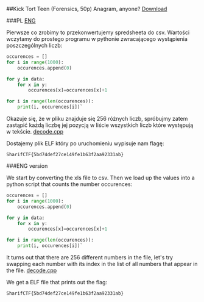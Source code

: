 ##Kick Tort Teen (Forensics, 50p)
	Anagram, anyone?
[Download](data.xls)

###PL
[ENG](#eng-version)

Pierwsze co zrobimy to przekonwertujemy spredsheeta do csv. Wartości wczytamy do prostego programu w pythonie zwracającego wystąpienia poszczególnych liczb: 

```python
occurences = []
for i in range(1000):
	occurences.append(0)

for y in data:
	for x in y:
		occurences[x]=occurences[x]+1

for i in range(len(occurences)):
	print(i, occurences[i])`
```

Okazuje się, że w pliku znajduje się 256 różnych liczb, spróbujmy zatem zastąpić każdą liczbę jej pozycją w liście wszystkich liczb które występują w tekście. [decode.cpp](decode.cpp)

Dostajemy plik ELF który po uruchomieniu wypisuje nam flagę: 

`SharifCTF{5bd74def27ce149fe1b63f2aa92331ab}`


###ENG version

We start by converting the xls file to csv. Then we load up the values into a python script that counts the number occurences:

```python
occurences = []
for i in range(1000):
	occurences.append(0)

for y in data:
	for x in y:
		occurences[x]=occurences[x]+1

for i in range(len(occurences)):
	print(i, occurences[i])`
```

It turns out that there are 256 different numbers in the file, let's try swapping each number with its index in the list of all numbers that appear in the file. [decode.cpp](decode.cpp)

We get a ELF file that prints out the flag:

`SharifCTF{5bd74def27ce149fe1b63f2aa92331ab}`
